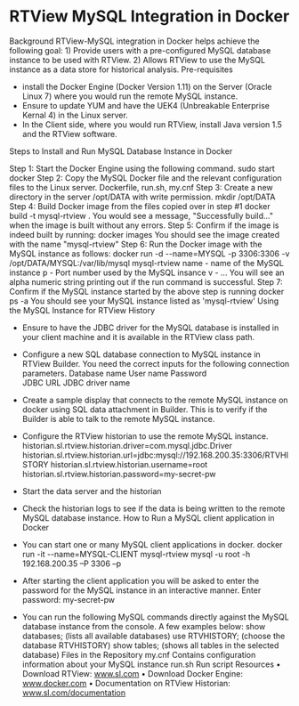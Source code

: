 # RTView MySQL Integration in Docker

Background
RTView-MySQL integration in Docker helps achieve the following goal: 
	1) Provide users with a pre-configured MySQL database instance to be used with RTView. 
	2) Allows RTView to use the MySQL instance as a data store for historical analysis. 
Pre-requisites
- install the Docker Engine (Docker Version 1.11) on the Server (Oracle Linux 7) where you would run the remote MySQL instance. 
- Ensure to update YUM and have the UEK4 (Unbreakable Enterprise Kernal 4) in the Linux server. 
- In the Client side, where you would run RTView, install Java version 1.5 and the RTView software. 

Steps to Install and Run MySQL Database Instance in Docker

Step 1: Start the Docker Engine using the following command. 
	sudo start docker
Step 2: Copy the MySQL Docker file and the relevant configuration files to the Linux server.
	Dockerfile, run.sh, my.cnf
Step 3: Create a new directory in the server /opt/DATA with write permission. 
	mkdir /opt/DATA
Step 4: Build Docker image from the files copied over in step #1
  	docker build -t mysql-rtview .
	You would see a message, "Successfully build..." when the image is built without any errors. 
Step 5: Confirm if the image is indeed built by running: 
	docker images
	You should see the image created with the name "mysql-rtview"
Step 6: Run the Docker image with the MySQL instance as follows:
	docker run -d --name=MYSQL -p 3306:3306 -v /opt/DATA/MYSQL:/var/lib/mysql  mysql-rtview
	name - name of the MySQL instance
	p - Port number used by the MySQL insance
	v - 
	...
	You will see an alpha numeric string printing out if the run command is successful. 
Step 7: Confirm if the MySQL instance started by the above step is running
	docker ps -a
	You should see your MySQL instance listed as 'mysql-rtview'
Using the MySQL Instance for RTView History
- Ensure to have the JDBC driver for the MySQL database is installed in your client machine and it is available in the RTView class path. 
- Configure a new SQL database connection to MySQL instance in RTView Builder. You need the correct inputs for the following connection parameters. 
	Database name
	User name
	Password	
	JDBC URL
	JDBC driver name
- Create a sample display that connects to the remote MySQL instance on docker using SQL data attachment in Builder. This is to verify if the Builder is able to talk to the remote MySQL instance. 
- Configure the RTView historian to use the remote MySQL instance. 
historian.sl.rtview.historian.driver=com.mysql.jdbc.Driver
historian.sl.rtview.historian.url=jdbc:mysql://192.168.200.35:3306/RTVHISTORY
historian.sl.rtview.historian.username=root
historian.sl.rtview.historian.password=my-secret-pw

- Start the data server and the historian
- Check the historian logs to see if the data is being written to the remote MySQL database instance. 
How to Run a MySQL client application in Docker
- You can start one or many MySQL client applications in docker. 
	docker run -it --name=MYSQL-CLIENT  mysql-rtview mysql -u root -h 192.168.200.35 –P 3306 –p
- After starting the client application you will be asked to enter the password for the MySQL instance in an interactive manner. 
	Enter password: my-secret-pw
- You can run the following MySQL commands directly against the MySQL database instance from the console. A few examples below: 
	show databases; (lists all available databases)
	use RTVHISTORY; (choose the database RTVHISTORY)
	show tables;	(shows all tables in the selected database)
Files in the Repository
my.cnf
	Contains configuration information about your MySQL instance
run.sh
	Run script
Resources
•	Download RTView: www.sl.com
•	Download Docker Engine: www.docker.com
•	Documentation on RTView Historian: www.sl.com/documentation
